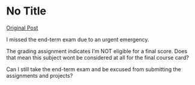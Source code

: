 # No Title

[Original Post](https://discourse.onlinedegree.iitm.ac.in/t/161072/1)

<p>I missed the end-term exam due to an urgent emergency.</p>
<p>The grading assignment indicates I’m NOT eligible for a final score. Does that mean this subject wont be considered at all for the final course card?</p>
<p>Can I still take the end-term exam and be excused from submitting the assignments and projects?</p>